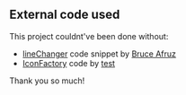 ## External code used
This project couldnt've been done without:
 - [lineChanger](https://stackoverflow.com/a/35496185) code snippet by [Bruce Afruz](https://stackoverflow.com/users/2482462/bruce-afruz)
 - [IconFactory](https://stackoverflow.com/a/32530019) code by [test](https://stackoverflow.com/users/1375538/test)

Thank you so much!
